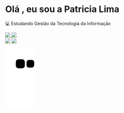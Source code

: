 # Olá , eu sou a Patricia Lima 

💻 Estudando Gestão da Tecnologia da Informaçāo   

  </div>

<a href="https://github.com/patilima">
    <img height="180em" src="https://github-readme-stats.vercel.app/api?username=patilima&show_icons=false&theme=dark&include_all_commits=false&count_private=true"/>
    <img height="180em" src="https://github-readme-stats.vercel.app/api/top-langs/?username=Patilima&layout=compact&langs_count=7&theme=dark"/>
  </div>
  
<div> 
  <a href = "mailto:pati.lima0122@gmail.com"><img src="https://img.shields.io/badge/-Gmail-%23333?style=for-the-badge&logo=gmail&logoColor=white" target="_blank"></a>
  <a href="https://www.linkedin.com/in/patricialima25" target="_blank"><img src="https://img.shields.io/badge/-LinkedIn-%230077B5?style=for-the-badge&logo=linkedin&logoColor=white" target="_blank"></a> 
 
  ![Snake animation](https://github.com/rafaballerini/rafaballerini/blob/output/github-contribution-grid-snake.svg)
 
</div>
